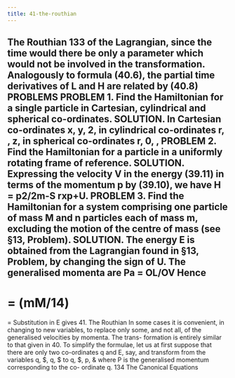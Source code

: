 ```yaml
---
title: 41-the-routhian
---
```

The Routhian
133
of the Lagrangian, since the time would there be only a parameter which
would not be involved in the transformation. Analogously to formula (40.6),
the partial time derivatives of L and H are related by
(40.8)
PROBLEMS
PROBLEM 1. Find the Hamiltonian for a single particle in Cartesian, cylindrical and
spherical co-ordinates.
SOLUTION. In Cartesian co-ordinates x, y, 2,
in cylindrical co-ordinates r, , z,
in spherical co-ordinates r, 0, ,
PROBLEM 2. Find the Hamiltonian for a particle in a uniformly rotating frame of reference.
SOLUTION. Expressing the velocity V in the energy (39.11) in terms of the momentum p
by (39.10), we have H = p2/2m-S rxp+U.
PROBLEM 3. Find the Hamiltonian for a system comprising one particle of mass M and n
particles each of mass m, excluding the motion of the centre of mass (see §13, Problem).
SOLUTION. The energy E is obtained from the Lagrangian found in §13, Problem, by
changing the sign of U. The generalised momenta are
Pa = OL/OV
Hence
-
= (mM/14)
=
=
Substitution in E gives
41. The Routhian
In some cases it is convenient, in changing to new variables, to replace
only some, and not all, of the generalised velocities by momenta. The trans-
formation is entirely similar to that given in 40.
To simplify the formulae, let us at first suppose that there are only two
co-ordinates q and E, say, and transform from the variables q, $, q, $ to
q, $, p, & where P is the generalised momentum corresponding to the co-
ordinate q.
134
The Canonical Equations
